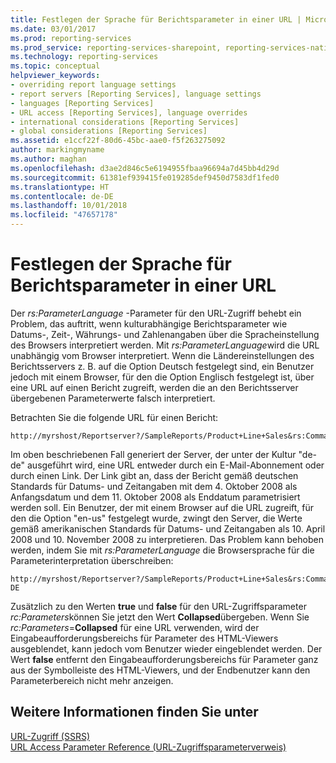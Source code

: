 ```yaml
---
title: Festlegen der Sprache für Berichtsparameter in einer URL | Microsoft-Dokumentation
ms.date: 03/01/2017
ms.prod: reporting-services
ms.prod_service: reporting-services-sharepoint, reporting-services-native
ms.technology: reporting-services
ms.topic: conceptual
helpviewer_keywords:
- overriding report language settings
- report servers [Reporting Services], language settings
- languages [Reporting Services]
- URL access [Reporting Services], language overrides
- international considerations [Reporting Services]
- global considerations [Reporting Services]
ms.assetid: e1ccf22f-80d6-45bc-aae0-f5f263275092
author: markingmyname
ms.author: maghan
ms.openlocfilehash: d3ae2d846c5e6194955fbaa96694a7d45bb4d29d
ms.sourcegitcommit: 61381ef939415fe019285def9450d7583df1fed0
ms.translationtype: HT
ms.contentlocale: de-DE
ms.lasthandoff: 10/01/2018
ms.locfileid: "47657178"
---
```

# <a name="set-the-language-for-report-parameters-in-a-url"></a>Festlegen der Sprache für Berichtsparameter in einer URL
  Der *rs:ParameterLanguage* -Parameter für den URL-Zugriff behebt ein Problem, das auftritt, wenn kulturabhängige Berichtsparameter wie Datums-, Zeit-, Währungs- und Zahlenangaben über die Spracheinstellung des Browsers interpretiert werden. Mit *rs:ParameterLanguage*wird die URL unabhängig vom Browser interpretiert. Wenn die Ländereinstellungen des Berichtsservers z. B. auf die Option Deutsch festgelegt sind, ein Benutzer jedoch mit einem Browser, für den die Option Englisch festgelegt ist, über eine URL auf einen Bericht zugreift, werden die an den Berichtsserver übergebenen Parameterwerte falsch interpretiert.  
  
 Betrachten Sie die folgende URL für einen Bericht:  
  
```  
http://myrshost/Reportserver?/SampleReports/Product+Line+Sales&rs:Command=Render&StartDate=4/10/2008&EndDate=11/10/2008  
```  
  
 Im oben beschriebenen Fall generiert der Server, der unter der Kultur "de-de" ausgeführt wird, eine URL entweder durch ein E-Mail-Abonnement oder durch einen Link. Der Link gibt an, dass der Bericht gemäß deutschen Standards für Datums- und Zeitangaben mit dem 4. Oktober 2008 als Anfangsdatum und dem 11. Oktober 2008 als Enddatum parametrisiert werden soll. Ein Benutzer, der mit einem Browser auf die URL zugreift, für den die Option "en-us" festgelegt wurde, zwingt den Server, die Werte gemäß amerikanischen Standards für Datums- und Zeitangaben als 10. April 2008 und 10. November 2008 zu interpretieren. Das Problem kann behoben werden, indem Sie mit *rs:ParameterLanguage* die Browsersprache für die Parameterinterpretation überschreiben:  
  
```  
http://myrshost/Reportserver?/SampleReports/Product+Line+Sales&rs:Command=Render&StartDate=4/10/2008&EndDate=11/10/2008&rs:ParameterLanguage=de-DE  
```  
  
 Zusätzlich zu den Werten **true** und **false** für den URL-Zugriffsparameter *rc:Parameters*können Sie jetzt den Wert **Collapsed**übergeben. Wenn Sie *rc:Parameters*=**Collapsed** für eine URL verwenden, wird der Eingabeaufforderungsbereichs für Parameter des HTML-Viewers ausgeblendet, kann jedoch vom Benutzer wieder eingeblendet werden. Der Wert **false** entfernt den Eingabeaufforderungsbereichs für Parameter ganz aus der Symbolleiste des HTML-Viewers, und der Endbenutzer kann den Parameterbereich nicht mehr anzeigen.  
  
## <a name="see-also"></a>Weitere Informationen finden Sie unter  
 [URL-Zugriff &#40;SSRS&#41;](../reporting-services/url-access-ssrs.md)   
 [URL Access Parameter Reference (URL-Zugriffsparameterverweis)](../reporting-services/url-access-parameter-reference.md)  
  
  
